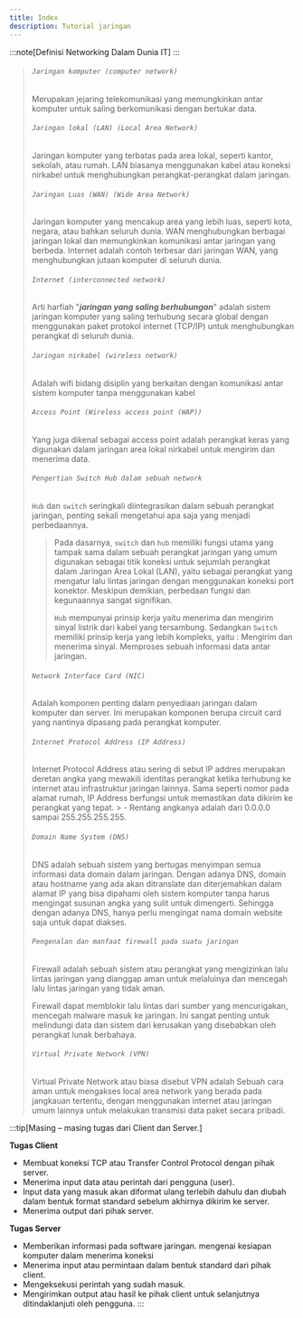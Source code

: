 ```yaml
---
title: Index
description: Tutorial jaringan
---
```


:::note[Definisi Networking Dalam Dunia IT]
:::
>
> ###### ```Jaringan komputer (computer network)```
> Merupakan jejaring telekomunikasi yang memungkinkan antar komputer untuk saling berkomunikasi dengan bertukar data.
>
> ###### ```Jaringan lokal (LAN) (Local Area Network)```
> Jaringan komputer yang terbatas pada area lokal, seperti kantor, sekolah, atau rumah. LAN biasanya menggunakan kabel atau koneksi nirkabel untuk menghubungkan perangkat-perangkat dalam jaringan.
>
> ###### ```Jaringan Luas (WAN) (Wide Area Network)```
> Jaringan komputer yang mencakup area yang lebih luas, seperti kota, negara, atau bahkan seluruh dunia. WAN menghubungkan berbagai jaringan lokal dan memungkinkan komunikasi antar jaringan yang berbeda. Internet adalah contoh terbesar dari jaringan WAN, yang menghubungkan jutaan komputer di seluruh dunia.
>
> ###### ```Internet (interconnected network)```
> Arti harfiah "***jaringan yang saling berhubungan***" adalah sistem jaringan komputer yang saling terhubung secara global dengan menggunakan paket protokol internet (TCP/IP) untuk menghubungkan perangkat di seluruh dunia. 
>
> ###### ```Jaringan nirkabel (wireless network)```
> Adalah wifi bidang disiplin yang berkaitan dengan komunikasi antar sistem komputer tanpa menggunakan kabel
> 
> ###### ```Access Point (Wireless access point (WAP))```
> Yang juga dikenal sebagai access point adalah perangkat keras yang digunakan dalam jaringan area lokal nirkabel untuk mengirim dan menerima data.
>
> ###### ```Pengertian Switch Hub dalam sebuah network```
> ```Hub``` dan ```switch``` seringkali diintegrasikan dalam sebuah perangkat jaringan, penting sekali mengetahui apa saja yang menjadi perbedaannya.
>
>> Pada dasarnya, ```switch``` dan ```hub``` memiliki fungsi utama yang tampak sama dalam sebuah perangkat jaringan yang umum digunakan sebagai titik koneksi untuk sejumlah perangkat dalam Jaringan Area Lokal (LAN), yaitu sebagai perangkat yang mengatur lalu lintas jaringan dengan menggunakan koneksi port konektor. Meskipun demikian, perbedaan fungsi dan kegunaannya sangat signifikan.
>>
>> ```Hub``` mempunyai prinsip kerja yaitu menerima dan mengirim sinyal listrik dari kabel yang tersambung. Sedangkan ```Switch``` memiliki prinsip kerja yang lebih kompleks, yaitu : Mengirim dan menerima sinyal. Memproses sebuah informasi data antar jaringan.
>
> ###### ```Network Interface Card (NIC)```
> Adalah komponen penting dalam penyediaan jaringan dalam komputer dan server. Ini merupakan komponen berupa circuit card yang nantinya dipasang pada perangkat komputer.
> 
> ######  ```Internet Protocol Address (IP Address)```
> Internet Protocol Address atau sering di sebut IP addres merupakan deretan angka yang mewakili identitas perangkat ketika terhubung ke internet atau infrastruktur jaringan lainnya. Sama seperti nomor pada alamat rumah, IP Address berfungsi untuk memastikan data dikirim ke perangkat yang tepat. > - Rentang angkanya adalah dari 0.0.0.0 sampai 255.255.255.255.
> 
> ###### ```Domain Name System (DNS)```
>DNS adalah sebuah sistem yang bertugas menyimpan semua informasi data domain dalam jaringan. Dengan adanya DNS, domain atau hostname yang ada akan ditranslate dan diterjemahkan dalam alamat IP yang bisa dipahami oleh sistem komputer tanpa harus mengingat susunan angka yang sulit untuk dimengerti. Sehingga dengan adanya DNS, hanya perlu mengingat nama domain website saja untuk dapat diakses.
>
> ###### ```Pengenalan dan manfaat firewall pada suatu jaringan```
> Firewall adalah sebuah sistem atau perangkat yang mengizinkan lalu lintas jaringan yang dianggap aman untuk melaluinya dan mencegah lalu lintas jaringan yang tidak aman.
>
> Firewall dapat memblokir lalu lintas dari sumber yang mencurigakan, mencegah malware masuk ke jaringan. Ini sangat penting untuk melindungi data dan sistem dari kerusakan yang disebabkan oleh perangkat lunak berbahaya.
>
> ###### ```Virtual Private Network (VPN)```
> Virtual Private Network atau biasa disebut VPN adalah Sebuah cara aman untuk mengakses local area network yang berada pada jangkauan tertentu, dengan menggunakan internet atau jaringan umum lainnya untuk melakukan transmisi data paket secara pribadi.
>
:::tip[Masing – masing tugas dari Client dan Server.]

**Tugas Client**
- Membuat koneksi TCP atau Transfer Control Protocol dengan pihak server.
- Menerima input data atau perintah dari pengguna (user).
- Input data yang masuk akan diformat ulang terlebih dahulu dan diubah dalam bentuk format standard sebelum akhirnya dikirim ke server.
- Menerima output dari pihak server.
 
**Tugas Server**
- Memberikan informasi pada software jaringan. mengenai kesiapan komputer dalam menerima koneksi
- Menerima input atau permintaan dalam bentuk standard dari pihak client.
- Mengeksekusi perintah yang sudah masuk.
- Mengirimkan output atau hasil ke pihak client untuk selanjutnya ditindaklanjuti oleh pengguna.
:::